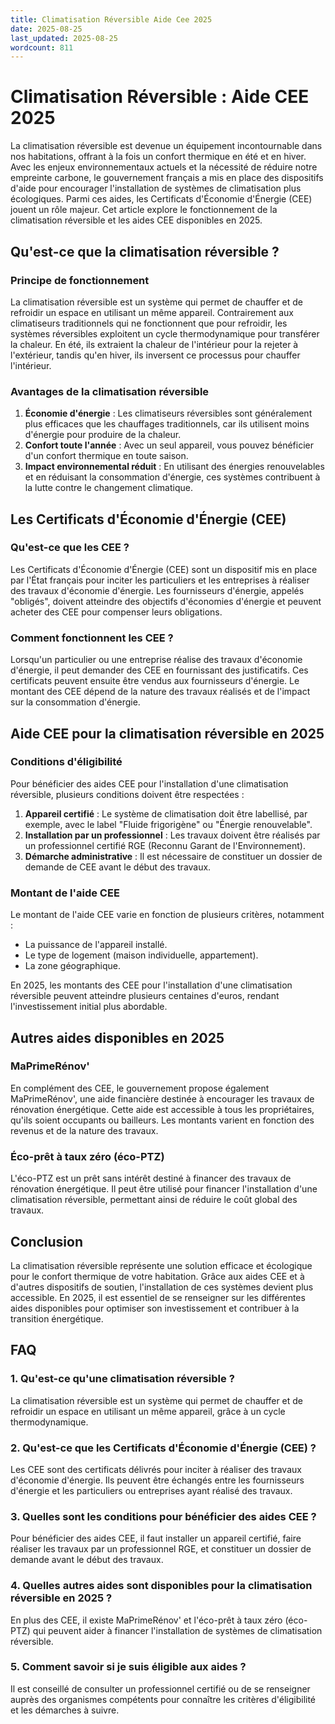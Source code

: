 ```yaml
---
title: Climatisation Réversible Aide Cee 2025
date: 2025-08-25
last_updated: 2025-08-25
wordcount: 811
---
```


# Climatisation Réversible : Aide CEE 2025

La climatisation réversible est devenue un équipement incontournable dans nos habitations, offrant à la fois un confort thermique en été et en hiver. Avec les enjeux environnementaux actuels et la nécessité de réduire notre empreinte carbone, le gouvernement français a mis en place des dispositifs d'aide pour encourager l'installation de systèmes de climatisation plus écologiques. Parmi ces aides, les Certificats d'Économie d'Énergie (CEE) jouent un rôle majeur. Cet article explore le fonctionnement de la climatisation réversible et les aides CEE disponibles en 2025.

## Qu'est-ce que la climatisation réversible ?

### Principe de fonctionnement

La climatisation réversible est un système qui permet de chauffer et de refroidir un espace en utilisant un même appareil. Contrairement aux climatiseurs traditionnels qui ne fonctionnent que pour refroidir, les systèmes réversibles exploitent un cycle thermodynamique pour transférer la chaleur. En été, ils extraient la chaleur de l'intérieur pour la rejeter à l'extérieur, tandis qu'en hiver, ils inversent ce processus pour chauffer l'intérieur.

### Avantages de la climatisation réversible

1. **Économie d'énergie** : Les climatiseurs réversibles sont généralement plus efficaces que les chauffages traditionnels, car ils utilisent moins d'énergie pour produire de la chaleur.
2. **Confort toute l'année** : Avec un seul appareil, vous pouvez bénéficier d'un confort thermique en toute saison.
3. **Impact environnemental réduit** : En utilisant des énergies renouvelables et en réduisant la consommation d'énergie, ces systèmes contribuent à la lutte contre le changement climatique.

## Les Certificats d'Économie d'Énergie (CEE)

### Qu'est-ce que les CEE ?

Les Certificats d'Économie d'Énergie (CEE) sont un dispositif mis en place par l'État français pour inciter les particuliers et les entreprises à réaliser des travaux d'économie d'énergie. Les fournisseurs d'énergie, appelés "obligés", doivent atteindre des objectifs d'économies d'énergie et peuvent acheter des CEE pour compenser leurs obligations.

### Comment fonctionnent les CEE ?

Lorsqu'un particulier ou une entreprise réalise des travaux d'économie d'énergie, il peut demander des CEE en fournissant des justificatifs. Ces certificats peuvent ensuite être vendus aux fournisseurs d'énergie. Le montant des CEE dépend de la nature des travaux réalisés et de l'impact sur la consommation d'énergie.

## Aide CEE pour la climatisation réversible en 2025

### Conditions d'éligibilité

Pour bénéficier des aides CEE pour l'installation d'une climatisation réversible, plusieurs conditions doivent être respectées :

1. **Appareil certifié** : Le système de climatisation doit être labellisé, par exemple, avec le label "Fluide frigorigène" ou "Énergie renouvelable".
2. **Installation par un professionnel** : Les travaux doivent être réalisés par un professionnel certifié RGE (Reconnu Garant de l'Environnement).
3. **Démarche administrative** : Il est nécessaire de constituer un dossier de demande de CEE avant le début des travaux.

### Montant de l'aide CEE

Le montant de l'aide CEE varie en fonction de plusieurs critères, notamment :

- La puissance de l'appareil installé.
- Le type de logement (maison individuelle, appartement).
- La zone géographique.

En 2025, les montants des CEE pour l'installation d'une climatisation réversible peuvent atteindre plusieurs centaines d'euros, rendant l'investissement initial plus abordable.

## Autres aides disponibles en 2025

### MaPrimeRénov'

En complément des CEE, le gouvernement propose également MaPrimeRénov', une aide financière destinée à encourager les travaux de rénovation énergétique. Cette aide est accessible à tous les propriétaires, qu'ils soient occupants ou bailleurs. Les montants varient en fonction des revenus et de la nature des travaux.

### Éco-prêt à taux zéro (éco-PTZ)

L'éco-PTZ est un prêt sans intérêt destiné à financer des travaux de rénovation énergétique. Il peut être utilisé pour financer l'installation d'une climatisation réversible, permettant ainsi de réduire le coût global des travaux.

## Conclusion

La climatisation réversible représente une solution efficace et écologique pour le confort thermique de votre habitation. Grâce aux aides CEE et à d'autres dispositifs de soutien, l'installation de ces systèmes devient plus accessible. En 2025, il est essentiel de se renseigner sur les différentes aides disponibles pour optimiser son investissement et contribuer à la transition énergétique.

## FAQ

### 1. Qu'est-ce qu'une climatisation réversible ?

La climatisation réversible est un système qui permet de chauffer et de refroidir un espace en utilisant un même appareil, grâce à un cycle thermodynamique.

### 2. Qu'est-ce que les Certificats d'Économie d'Énergie (CEE) ?

Les CEE sont des certificats délivrés pour inciter à réaliser des travaux d'économie d'énergie. Ils peuvent être échangés entre les fournisseurs d'énergie et les particuliers ou entreprises ayant réalisé des travaux.

### 3. Quelles sont les conditions pour bénéficier des aides CEE ?

Pour bénéficier des aides CEE, il faut installer un appareil certifié, faire réaliser les travaux par un professionnel RGE, et constituer un dossier de demande avant le début des travaux.

### 4. Quelles autres aides sont disponibles pour la climatisation réversible en 2025 ?

En plus des CEE, il existe MaPrimeRénov' et l'éco-prêt à taux zéro (éco-PTZ) qui peuvent aider à financer l'installation de systèmes de climatisation réversible.

### 5. Comment savoir si je suis éligible aux aides ?

Il est conseillé de consulter un professionnel certifié ou de se renseigner auprès des organismes compétents pour connaître les critères d'éligibilité et les démarches à suivre.
